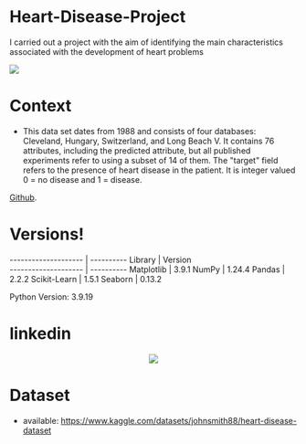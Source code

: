 # Heart-Disease-Project
I carried out a project with the aim of identifying the main characteristics associated with the development of heart problems

[![](https://img.shields.io/badge/Python-3.11+-blue.svg)](https://www.python.org/)
# Context
 - This data set dates from 1988 and consists of four databases: Cleveland, Hungary, Switzerland, and Long Beach V. It contains 76 attributes, including the predicted attribute, but all published experiments refer to using a subset of 14 of them. The "target" field refers to the presence of heart disease in the patient. It is integer valued 0 = no disease and 1 = disease.
 

[Github](https://github.com/ViniciusPina).

# Versions!
-------------------- | ----------
      Library        |  Version  
-------------------- | ----------
Matplotlib           |      3.9.1
NumPy                |     1.24.4
Pandas               |      2.2.2
Scikit-Learn         |      1.5.1
Seaborn              |     0.13.2

Python Version: 3.9.19

# linkedin

<div style="text-align: center;">
  <a href="https://www.linkedin.com/in/vinicius-monteiro-pina" target="_blank">
    <img src="https://img.shields.io/badge/-LinkedIn-%230077B5?style=for-the-badge&logo=linkedin&logoColor=white" target="_blank">
  </a>
</div>

# Dataset
- available:
https://www.kaggle.com/datasets/johnsmith88/heart-disease-dataset
